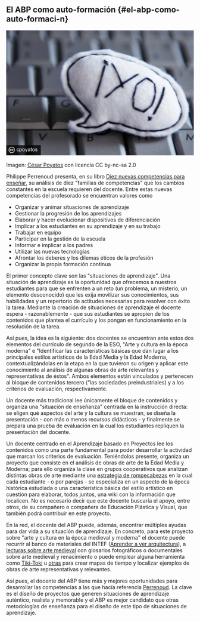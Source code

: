 ## El ABP como auto-formación {#el-abp-como-auto-formaci-n}

![](/images/image5.jpg)

Imagen: [César Poyatos](https://www.google.com/url?q=http://www.flickr.com/photos/35590362@N02/4417546581&sa=D&ust=1511270171066000&usg=AFQjCNEo6DnmpKZTplmZXVUlKmvJOX3CJg) con licencia CC by-nc-sa 2.0

Philippe Perrenoud presenta, en su libro [Diez nuevas competencias para enseñar](https://www.google.com/url?q=http://books.google.es/books?id%3DuLLw3HbYVMQC%26lpg%3DPP1%26ots%3DGKJ-k4mtDg%26dq%3DPhilippe%2BPErrenoud%26hl%3Des%26pg%3DPP1%26redir_esc%3Dy%23v%3Donepage%26q%26f%3Dfalse&sa=D&ust=1511270171067000&usg=AFQjCNH302IdKDwthGuY9BhiIZFRMNAx1w), su análisis de diez &quot;familias de competencias&quot; que los cambios constantes en la escuela requieren del docente. Entre estas nuevas competencias del profesorado se encuentran valores como

*   Organizar y animar situaciones de aprendizaje
*   Gestionar la progresión de los aprendizajes
*   Elaborar y hacer evolucionar dispositivos de diferenciación
*   Implicar a los estudiantes en su aprendizaje y en su trabajo
*   Trabajar en equipo
*   Participar en la gestión de la escuela
*   Informar e implicar a los padres
*   Utilizar las nuevas tecnologías
*   Afrontar los deberes y los dilemas éticos de la profesión
*   Organizar la propia formación continua

El primer concepto clave son las &quot;situaciones de aprendizaje&quot;. Una situación de aprendizaje es la oportunidad que ofrecemos a nuestros estudiantes para que se enfrenten a un reto (un problema, un misterio, un elemento desconocido) que les exija movilizar sus conocimientos, sus habilidades y un repertorio de actitudes necesarias para resolver con éxito la tarea. Mediante la creación de situaciones de aprendizaje el docente espera - razonablemente - que sus estudiantes se apropien de los contenidos que plantea el currículo y los pongan en funcionamiento en la resolución de la tarea.

Así pues, la idea es la siguiente: dos docentes se encuentran ante estos dos elementos del currículo de segundo de la ESO, &quot;Arte y cultura en la época moderna&quot; e &quot;Identificar las características básicas que dan lugar a los principales estilos artísticos de la Edad Media y la Edad Moderna, contextualizándolas en la etapa en la que tuvieron su origen y aplicar este conocimiento al análisis de algunas obras de arte relevantes y representativas de éstos&quot;. Ambos elementos están vinculados y pertenecen al bloque de contenidos tercero (&quot;las sociedades preindustriales) y a los criterios de evaluación, respectivamente.

Un docente más tradicional lee únicamente el bloque de contenidos y organiza una &quot;situación de enseñanza&quot; centrada en la instrucción directa: se eligen qué aspectos del arte y la cultura se muestran, se diseña la presentación - con más o menos recursos didácticos - y finalmente se prepara una prueba de evaluación en la cual los estudiantes repliquen la presentación del docente.

Un docente centrado en el Aprendizaje basado en Proyectos lee los contenidos como una parte fundamental para poder desarrollar la actividad que marcan los criterios de evaluación. Teniéndolos presente, organiza un proyecto que consiste en el análisis de obras de arte de la Edad Media y Moderna; para ello organiza la clase en grupos cooperativos que analizan distintas obras de arte mediante una [estrategia de rompecabezas](https://www.google.com/url?q=http://www.ite.educacion.es/w3/recursos2/convivencia_escolar/1_4.htm&sa=D&ust=1511270171069000&usg=AFQjCNE7WgCbtgKmSD97pLUA78xvDn4lvQ) en la cual cada estudiante - o por parejas - se especializa en un aspecto de la época histórica estudiada o una característica básica del estilo artístico en cuestión para elaborar, todos juntos, una wiki con la información que localicen. No es necesario decir que este docente buscaría el apoyo, entre otros, de su compañero o compañera de Educación Plástica y Visual, que también podrá contribuir en este proyecto.

En la red, el docente del ABP puede, además, encontrar múltiples ayudas para dar vida a su situación de aprendizaje. En concreto, para este proyecto sobre &quot;arte y cultura en la época medieval y moderna&quot; el docente puede recurrir al banco de materiales del INTEF ([Aprender a ver arquitectura](https://www.google.com/url?q=http://recursostic.educacion.es/apls/informacion_didactica/658&sa=D&ust=1511270171069000&usg=AFQjCNEXrVokf4HCyvfB8ceTPa6nwkDJ1g)), a [lecturas sobre arte medieval](https://www.google.com/url?q=http://www.rena.edu.ve/cuartaEtapa/historiaArte/Tema9.html&sa=D&ust=1511270171070000&usg=AFQjCNGLidWKh4MUPOZRZIbxuWgdl5Narw) con glosarios fotográficos o documentales sobre arte medieval y renacimiento o puede emplear alguna herramienta como [Tiki-Toki](https://www.tiki-toki.com/) u [otras](https://www.educaciontrespuntocero.com/recursos/herramientas-crear-lineas-tiempo/36276.html) para crear mapas de tiempo y localizar ejemplos de obras de arte representativas y relevantes.

Así pues, el docente del ABP tiene más y mejores oportunidades para desarrollar las competencias a las que hacía referencia [Perrenoud](https://www.google.com/url?q=http://www.unige.ch/fapse/SSE/teachers/perrenoud/php_main/php_2001/2001_36.html&sa=D&ust=1511270171071000&usg=AFQjCNGbEXYqJGmxP8rFFJStdXCFlErRtg). La clave es el diseño de proyectos que generen situaciones de aprendizaje auténtico, realista y memorable y el ABP es mejor candidato que otras metodologías de enseñanza para el diseño de este tipo de situaciones de aprendizaje.